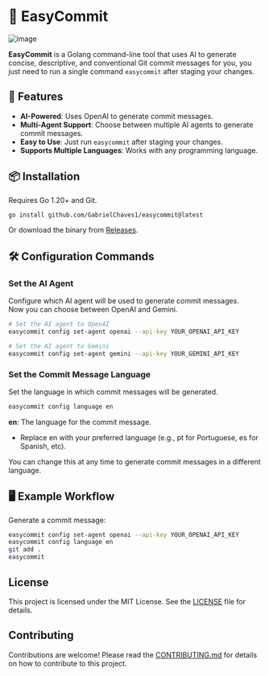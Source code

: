 # 🚀 EasyCommit

![image](https://github.com/user-attachments/assets/1d7edad1-09a1-4914-b180-a2d4048ec711)

**EasyCommit** is a Golang command-line tool that uses AI to generate concise, descriptive, and conventional Git commit messages for you, you just need to run a single command `easycommit` after staging your changes.

## 📜 Features

- **AI-Powered**: Uses OpenAI to generate commit messages.
- **Multi-Agent Support**: Choose between multiple AI agents to generate commit messages.
- **Easy to Use**: Just run `easycommit` after staging your changes.
- **Supports Multiple Languages**: Works with any programming language.

## 📦 Installation

Requires Go 1.20+ and Git.

```bash
go install github.com/GabrielChaves1/easycommit@latest
```

Or download the binary from [Releases](https://github.com/GabrielChaves1/easycommit/releases).

## 🛠️ Configuration Commands

### Set the AI Agent

Configure which AI agent will be used to generate commit messages.  
Now you can choose between OpenAI and Gemini.

```bash
# Set the AI agent to OpenAI
easycommit config set-agent openai --api-key YOUR_OPENAI_API_KEY

# Set the AI agent to Gemini
easycommit config set-agent gemini --api-key YOUR_GEMINI_API_KEY
```

### Set the Commit Message Language

Set the language in which commit messages will be generated.

```bash
easycommit config language en
```

**en**: The language for the commit message.

- Replace en with your preferred language (e.g., pt for Portuguese, es for Spanish, etc).

You can change this at any time to generate commit messages in a different language.

## 🖥️ Example Workflow

Generate a commit message:

```bash
easycommit config set-agent openai --api-key YOUR_OPENAI_API_KEY
easycommit config language en
git add .
easycommit
```

## License

This project is licensed under the MIT License. See the [LICENSE](LICENSE) file for details.

## Contributing

Contributions are welcome! Please read the [CONTRIBUTING.md](docs/CONTRIBUTING.md) for details on how to contribute to this project.
